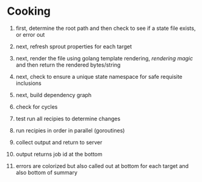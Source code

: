 # Cooking
1. first, determine the root path and then check to see if a state file exists, or error out
1. next, refresh sprout properties for each target
1. next, render the file using golang template rendering, *rendering magic* and then return the rendered bytes/string
1. next, check to ensure a unique state namespace for safe requisite inclusions
1. next, build dependency graph
1. check for cycles
1. test run all recipies to determine changes
1. run recipies in order in parallel (goroutines)
1. collect output and return to server

1. output returns job id at the bottom
1. errors are colorized but also called out at bottom for each target and also bottom of summary

